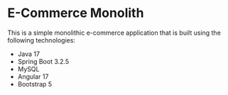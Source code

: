# E-Commerce Monolith

This is a simple monolithic e-commerce application that is built using the following technologies:
- Java 17
- Spring Boot 3.2.5
- MySQL
- Angular 17
- Bootstrap 5

